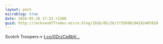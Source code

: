 ```yaml
---
layout: post
microblog: true
date: 2016-05-26 17:33 +1300
guid: http://JacksonOfTrades.micro.blog/2016/05/26/t735690194192465920.html
---
```

Scotch Troopers→ [t.co/0DrzCp8bV...](https://t.co/0DrzCp8bVN)
